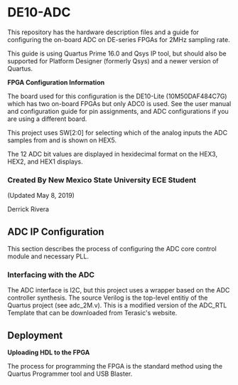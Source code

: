 # DE10-ADC
This repository has the hardware description files and a guide for configuring the on-board ADC on DE-series FPGAs for 2MHz sampling rate.

This guide is using Quartus Prime 16.0 and Qsys IP tool, but should also be supported for Platform Designer (formerly Qsys) and a newer version of Quartus.

**FPGA Configuration Information**

The board used for this configuration is the DE10-Lite (10M50DAF484C7G) which has two on-board FPGAs but only ADC0 is used. See the user manual and configuration guide for pin assignments, and ADC configurations if you are using a different board. 

This project uses SW[2:0] for selecting which of the analog inputs the ADC samples from and is shown on HEX5.

The 12 ADC bit values are displayed in hexidecimal format on the HEX3, HEX2, and HEX1 displays.



### Created By New Mexico State University ECE Student

(Updated May 8, 2019)  

 Derrick Rivera


## ADC IP Configuration

This section describes the process of configuring the ADC core control module and necessary PLL.



### Interfacing with the ADC

The ADC interface is I2C, but this project uses a wrapper based on the ADC controller synthesis. The source Verilog is the top-level entitiy of the Quartus project (see adc_2M.v). This is a modified version of the ADC_RTL Template that can be downloaded from Terasic's website.



## Deployment

**Uploading HDL to the FPGA**

The process for programming the FPGA is the standard method using the Quartus Programmer tool and USB Blaster.
